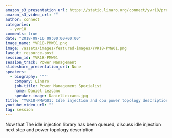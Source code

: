 ```yaml
---
amazon_s3_presentation_url: https://static.linaro.org/connect/yvr18/presentations/yvr18-pmw01.pdf
amazon_s3_video_url: ""
author: connect
categories:
  - yvr18
comments: true
date: "2018-09-16 09:00:00+00:00"
image_name: YVR18-PMW01.png
image: /assets/images/featured-images/YVR18-PMW01.png
layout: resource-post
session_id: YVR18-PMW01
session_track: Power Management
slideshare_presentation_url: None
speakers:
  - biography: '""'
    company: Linaro
    job-title: Power Management Specialist
    name: Daniel Lezcano
    speaker-image: DanielLezcano.jpg
title: "YVR18-PMWG01: Idle injection and cpu power topology description"
youtube_video_url: ""
tag: session
---
```


Now that The idle injection library has been queued, discuss idle injection next step and power topology description
